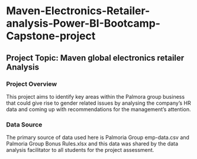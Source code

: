 # Maven-Electronics-Retailer-analysis-Power-BI-Bootcamp-Capstone-project

## Project Topic: Maven global electronics retailer Analysis

### Project Overview 
This project aims to identify key areas within the Palmora group business that could give rise to gender related issues by analysing the company’s HR data and coming up with recommendations for the management’s attention.

### Data Source
The primary source of data used here is Palmoria Group emp-data.csv and Palmoria Group Bonus Rules.xlsx and this data was shared by the data analysis facilitator to all students for the project assessment.


